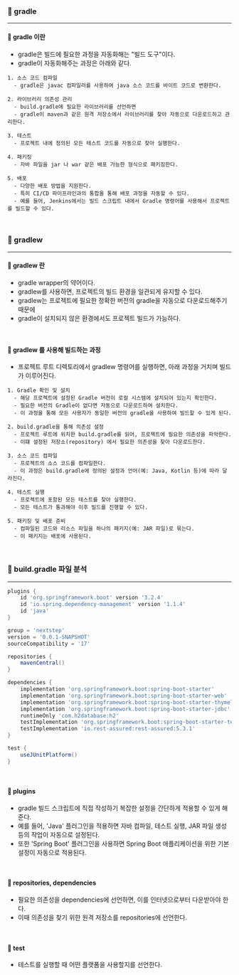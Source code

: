 ### 🔶 gradle
---
#### 🔸 gradle 이란
- gradle은 빌드에 필요한 과정을 자동화해는 "빌드 도구"이다.
- gradle이 자동화해주는 과정은 아래와 같다.

```
1. 소스 코드 컴파일
  - gradle은 javac 컴파일러를 사용하여 java 소스 코드를 바이트 코드로 변환한다.

2. 라이브러리 의존성 관리
  - build.gradle에 필요한 라이브러리를 선언하면
  - gradle이 maven과 같은 원격 저장소에서 라이브러리를 찾아 자동으로 다운로드하고 관리한다. 

3. 테스트
  - 프로젝트 내에 정의된 모든 테스트 코드를 자동으로 찾아 실행한다.

4. 패키징
  - 자바 파일을 jar 나 war 같은 배포 가능한 형식으로 패키징한다. 

5. 배포
  - 다양한 배포 방법을 지원한다.
  - 특히 CI/CD 파이프라인과의 통합을 통해 배포 과정을 자동할 수 있다.
  - 예를 들어, Jenkins에서는 빌드 스크립트 내에서 Gradle 명령어를 사용해서 프로젝트를 빌드할 수 있다.
```

<br>

### 🔶 gradlew
---
#### 🔸 gradlew 란
- gradle wrapper의 약어이다.
- gradlew를 사용하면, 프로젝트의 빌드 환경을 일관되게 유지할 수 있다.
- gradlew는 프로젝트에 필요한 정확한 버전의 gradle을 자동으로 다운로드해주기 때문에
- gradle이 설치되지 않은 환경에서도 프로젝트 빌드가 가능하다.

<br>

#### 🔸 gradlew 를 사용해 빌드하는 과정

- 프로젝트 루트 디렉토리에서 gradlew 명령어를 실행하면, 아래 과정을 거치며 빌드가 이루어진다.

```
1. Gradle 확인 및 설치
  - 해당 프로젝트에 설정된 Gradle 버전이 로컬 시스템에 설치되어 있는지 확인한다.
  - 필요한 버전의 Gradle이 없다면 자동으로 다운로드하여 설치한다.
  - 이 과정을 통해 모든 사용자가 동일한 버전의 gradle을 사용하여 빌드할 수 있게 된다.

2. build.gradle을 통해 의존성 설정
  - 프로젝트 루트에 위치한 build.gradle를 읽어, 프로젝트에 필요한 의존성을 파악한다.
  - 이떄 설정된 저장소(repository) 에서 필요한 의존성을 찾아 다운로드한다.

3. 소스 코드 컴파일
  - 프로젝트의 소스 코드를 컴파일한다.
  - 이 과정은 build.gradle에 정의된 설정과 언어(예: Java, Kotlin 등)에 따라 달라진다.

4. 테스트 실행
  - 프로젝트에 포함된 모든 테스트를 찾아 실행한다.
  - 모든 테스트가 통과해야 이후 빌드를 진행할 수 있다.

5. 패키징 및 배포 준비
  - 컴파일된 코드와 리소스 파일을 하나의 패키지(예: JAR 파일)로 묶는다.
  - 이 패키지는 배포에 사용된다.
```

<br>

### 🔶 build.gradle 파일 분석
---

```groovy
plugins {
    id 'org.springframework.boot' version '3.2.4'
    id 'io.spring.dependency-management' version '1.1.4'
    id 'java'
}

group = 'nextstep'
version = '0.0.1-SNAPSHOT'
sourceCompatibility = '17'

repositories {
    mavenCentral()
}

dependencies {
    implementation 'org.springframework.boot:spring-boot-starter'
    implementation 'org.springframework.boot:spring-boot-starter-web'
    implementation 'org.springframework.boot:spring-boot-starter-thymeleaf'
    implementation 'org.springframework.boot:spring-boot-starter-jdbc'
    runtimeOnly 'com.h2database:h2'
    testImplementation 'org.springframework.boot:spring-boot-starter-test'
    testImplementation 'io.rest-assured:rest-assured:5.3.1'
}

test {
    useJUnitPlatform()
}
```

<br>

#### 🔸 plugins
- gradle 빌드 스크립트에 직접 작성하기 복잡한 설정을 간단하게 적용할 수 있게 해준다.
- 예를 들어, 'Java' 플러그인을 적용하면 자바 컴파일, 테스트 실행, JAR 파일 생성 등의 작업이 자동으로 설정된다.
- 또한 'Spring Boot' 플러그인을 사용하면 Spring Boot 애플리케이션을 위한 기본 설정이 자동으로 적용된다.

<br>

#### 🔸 repositories, dependencies
- 필요한 의존성을 dependencies에 선언하면, 이를 인터넷으로부터 다운받아야 한다.
- 이때 의존성을 찾기 위한 원격 저장소를 repositories에 선언한다. 

<br>

#### 🔸 test
- 테스트를 실행할 때 어떤 플랫폼을 사용할지를 선언한다.

